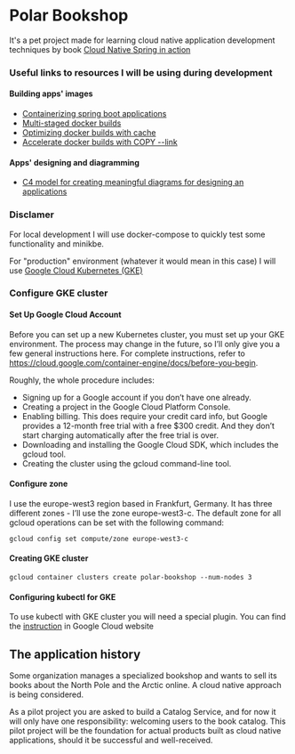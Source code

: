 # Polar Bookshop

It's a pet project made for learning cloud native application development techniques
by book [Cloud Native Spring in action](https://livebook.manning.com/book/cloud-native-spring-in-action)

### Useful links to resources I will be using during development
#### Building apps' images
- [Containerizing spring boot applications](https://spring.io/guides/topicals/spring-boot-docker/)
- [Multi-staged docker builds](https://docs.docker.com/build/building/multi-stage/)
- [Optimizing docker builds with cache](https://docs.docker.com/build/cache/)
- [Accelerate docker builds with COPY --link](https://www.howtogeek.com/devops/how-to-accelerate-docker-builds-and-optimize-caching-with-copy-link/)

#### Apps' designing and diagramming
- [C4 model for creating meaningful diagrams for designing an applications](https://www.infoq.com/articles/C4-architecture-model/)

### Disclamer

For local development I will use docker-compose to quickly test some functionality and minikbe.

For "production" environment (whatever it would mean in this case) I will use [Google Cloud Kubernetes (GKE)](https://cloud.google.com/kubernetes-engine)

### Configure GKE cluster

#### Set Up Google Cloud Account
Before you can set up a new Kubernetes cluster, you must set up your GKE environment. The process may change in the future, so I’ll only give you a few general instructions here. For complete instructions, refer to https://cloud.google.com/container-engine/docs/before-you-begin.

Roughly, the whole procedure includes:

- Signing up for a Google account if you don’t have one already.
- Creating a project in the Google Cloud Platform Console.
- Enabling billing. This does require your credit card info, but Google provides a 12-month free trial with a free $300 credit. And they don’t start charging automatically after the free trial is over.
- Downloading and installing the Google Cloud SDK, which includes the gcloud tool.
- Creating the cluster using the gcloud command-line tool.

#### Configure zone
I use the europe-west3 region based in Frankfurt, Germany.
It has three different zones - I’ll use the zone europe-west3-c.
The default zone for all gcloud operations can be set with the following command:

`gcloud config set compute/zone europe-west3-c`

#### Creating GKE cluster

`gcloud container clusters create polar-bookshop --num-nodes 3`

#### Configuring kubectl for GKE
To use kubectl with GKE cluster you will need a special plugin.
You can find the [instruction](https://cloud.google.com/kubernetes-engine/docs/how-to/cluster-access-for-kubectl)
in Google Cloud website

## The application history

Some organization manages a specialized bookshop and wants to sell its books about the North Pole and the Arctic online.
A cloud native approach is being considered.

As a pilot project you are asked to build a Catalog Service, and for now it will only have one responsibility:
welcoming users to the book catalog.
This pilot project will be the foundation for actual products built as cloud native applications,
should it be successful and well-received.
